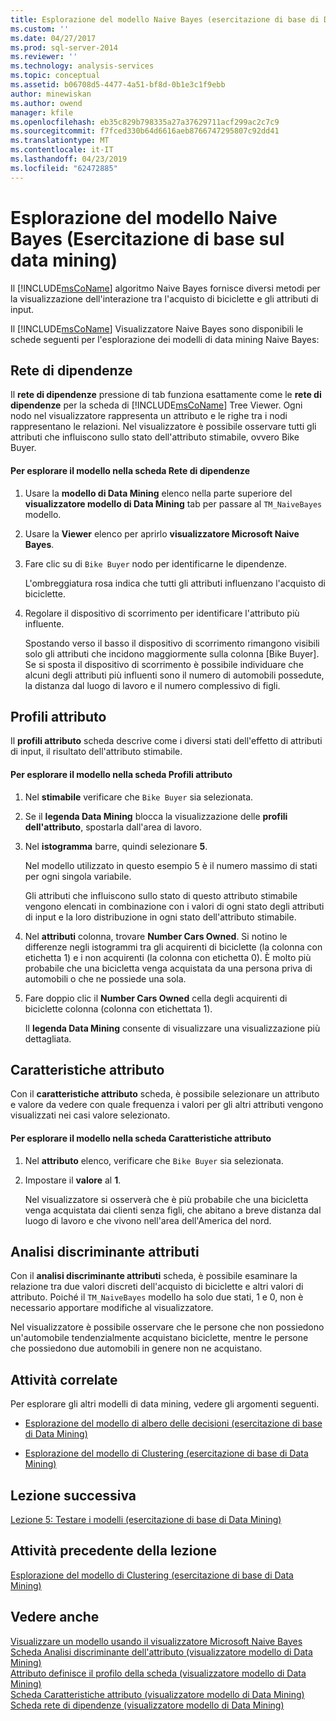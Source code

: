 ```yaml
---
title: Esplorazione del modello Naive Bayes (esercitazione di base di Data Mining) | Microsoft Docs
ms.custom: ''
ms.date: 04/27/2017
ms.prod: sql-server-2014
ms.reviewer: ''
ms.technology: analysis-services
ms.topic: conceptual
ms.assetid: b06708d5-4477-4a51-bf8d-0b1e3c1f9ebb
author: minewiskan
ms.author: owend
manager: kfile
ms.openlocfilehash: eb35c829b798335a27a37629711acf299ac2c7c9
ms.sourcegitcommit: f7fced330b64d6616aeb8766747295807c92dd41
ms.translationtype: MT
ms.contentlocale: it-IT
ms.lasthandoff: 04/23/2019
ms.locfileid: "62472885"
---
```

# <a name="exploring-the-naive-bayes-model-basic-data-mining-tutorial"></a>Esplorazione del modello Naive Bayes (Esercitazione di base sul data mining)
  Il [!INCLUDE[msCoName](../includes/msconame-md.md)] algoritmo Naive Bayes fornisce diversi metodi per la visualizzazione dell'interazione tra l'acquisto di biciclette e gli attributi di input.  
  
 Il [!INCLUDE[msCoName](../includes/msconame-md.md)] Visualizzatore Naive Bayes sono disponibili le schede seguenti per l'esplorazione dei modelli di data mining Naive Bayes:  
  
 
  
##  <a name="DependencyNetwork"></a> Rete di dipendenze  
 Il **rete di dipendenze** pressione di tab funziona esattamente come le **rete di dipendenze** per la scheda di [!INCLUDE[msCoName](../includes/msconame-md.md)] Tree Viewer. Ogni nodo nel visualizzatore rappresenta un attributo e le righe tra i nodi rappresentano le relazioni. Nel visualizzatore è possibile osservare tutti gli attributi che influiscono sullo stato dell'attributo stimabile, ovvero Bike Buyer.  
  
#### <a name="to-explore-the-model-in-the-dependency-network-tab"></a>Per esplorare il modello nella scheda Rete di dipendenze  
  
1.  Usare la **modello di Data Mining** elenco nella parte superiore del **visualizzatore modello di Data Mining** tab per passare al `TM_NaiveBayes` modello.  
  
2.  Usare la **Viewer** elenco per aprirlo **visualizzatore Microsoft Naive Bayes**.  
  
3.  Fare clic su di `Bike Buyer` nodo per identificarne le dipendenze.  
  
     L'ombreggiatura rosa indica che tutti gli attributi influenzano l'acquisto di biciclette.  
  
4.  Regolare il dispositivo di scorrimento per identificare l'attributo più influente.  
  
     Spostando verso il basso il dispositivo di scorrimento rimangono visibili solo gli attributi che incidono maggiormente sulla colonna [Bike Buyer]. Se si sposta il dispositivo di scorrimento è possibile individuare che alcuni degli attributi più influenti sono il numero di automobili possedute, la distanza dal luogo di lavoro e il numero complessivo di figli.  
 
  
##  <a name="AttributeProfiles"></a> Profili attributo  
 Il **profili attributo** scheda descrive come i diversi stati dell'effetto di attributi di input, il risultato dell'attributo stimabile.  
  
#### <a name="to-explore-the-model-in-the-attribute-profiles-tab"></a>Per esplorare il modello nella scheda Profili attributo  
  
1.  Nel **stimabile** verificare che `Bike Buyer` sia selezionata.  
  
2.  Se il **legenda Data Mining** blocca la visualizzazione delle **profili dell'attributo**, spostarla dall'area di lavoro.  
  
3.  Nel **istogramma** barre, quindi selezionare **5**.  
  
     Nel modello utilizzato in questo esempio 5 è il numero massimo di stati per ogni singola variabile.  
  
     Gli attributi che influiscono sullo stato di questo attributo stimabile vengono elencati in combinazione con i valori di ogni stato degli attributi di input e la loro distribuzione in ogni stato dell'attributo stimabile.  
  
4.  Nel **attributi** colonna, trovare **Number Cars Owned**.  Si notino le differenze negli istogrammi tra gli acquirenti di biciclette (la colonna con etichetta 1) e i non acquirenti (la colonna con etichetta 0). È molto più probabile che una bicicletta venga acquistata da una persona priva di automobili o che ne possiede una sola.  
  
5.  Fare doppio clic il **Number Cars Owned** cella degli acquirenti di biciclette colonna (colonna con etichettata 1).  
  
     Il **legenda Data Mining** consente di visualizzare una visualizzazione più dettagliata.  
  
  
##  <a name="AttributeCharacteristics"></a> Caratteristiche attributo  
 Con il **caratteristiche attributo** scheda, è possibile selezionare un attributo e valore da vedere con quale frequenza i valori per gli altri attributi vengono visualizzati nei casi valore selezionato.  
  
#### <a name="to-explore-the-model-in-the-attribute-characteristics-tab"></a>Per esplorare il modello nella scheda Caratteristiche attributo  
  
1.  Nel **attributo** elenco, verificare che `Bike Buyer` sia selezionata.  
  
2.  Impostare il **valore** al **1**.  
  
     Nel visualizzatore si osserverà che è più probabile che una bicicletta venga acquistata dai clienti senza figli, che abitano a breve distanza dal luogo di lavoro e che vivono nell'area dell'America del nord.  
  
  
##  <a name="AttributeDiscrimination"></a> Analisi discriminante attributi  
 Con il **analisi discriminante attributi** scheda, è possibile esaminare la relazione tra due valori discreti dell'acquisto di biciclette e altri valori di attributo. Poiché il `TM_NaiveBayes` modello ha solo due stati, 1 e 0, non è necessario apportare modifiche al visualizzatore.  
  
 Nel visualizzatore è possibile osservare che le persone che non possiedono un'automobile tendenzialmente acquistano biciclette, mentre le persone che possiedono due automobili in genere non ne acquistano.  
  
## <a name="related-tasks"></a>Attività correlate  
 Per esplorare gli altri modelli di data mining, vedere gli argomenti seguenti.  
  
-   [Esplorazione del modello di albero delle decisioni &#40;esercitazione di base di Data Mining&#41;](../../2014/tutorials/exploring-the-decision-tree-model-basic-data-mining-tutorial.md)  
  
-   [Esplorazione del modello di Clustering &#40;esercitazione di base di Data Mining&#41;](../../2014/tutorials/exploring-the-clustering-model-basic-data-mining-tutorial.md)  
  
## <a name="next-lesson"></a>Lezione successiva  
 [Lezione 5: Testare i modelli &#40;esercitazione di base di Data Mining&#41;](../../2014/tutorials/lesson-5-testing-models-basic-data-mining-tutorial.md)  
  
## <a name="previous-task-in-lesson"></a>Attività precedente della lezione  
 [Esplorazione del modello di Clustering &#40;esercitazione di base di Data Mining&#41;](../../2014/tutorials/exploring-the-clustering-model-basic-data-mining-tutorial.md)  
  
## <a name="see-also"></a>Vedere anche  
 [Visualizzare un modello usando il visualizzatore Microsoft Naive Bayes](../../2014/analysis-services/data-mining/browse-a-model-using-the-microsoft-naive-bayes-viewer.md)   
 [Scheda Analisi discriminante dell'attributo &#40;visualizzatore modello di Data Mining&#41;](../../2014/analysis-services/attribute-discrimination-tab-mining-model-viewer.md)   
 [Attributo definisce il profilo della scheda &#40;visualizzatore modello di Data Mining&#41;](../../2014/analysis-services/attribute-profiles-tab-mining-model-viewer.md)   
 [Scheda Caratteristiche attributo &#40;visualizzatore modello di Data Mining&#41;](../../2014/analysis-services/attribute-characteristics-tab-mining-model-viewer.md)   
 [Scheda rete di dipendenze &#40;visualizzatore modello di Data Mining&#41;](../../2014/analysis-services/dependency-network-tab-mining-model-viewer.md)  
  
  
